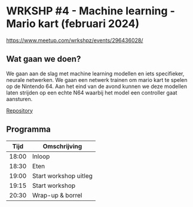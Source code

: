 # WRKSHP #4 - Machine learning - Mario kart  (februari 2024)

https://www.meetup.com/wrkshpz/events/296436028/

## Wat gaan we doen?
We gaan aan de slag met machine learning modellen en iets specifieker, neurale netwerken. We gaan een netwerk trainen om mario kart te spelen op de Nintendo 64.
Aan het eind van de avond kunnen we deze modellen laten strijden op een echte N64 waarbij het model een controller gaat aansturen.

[Repository](https://github.com/WRKSHPZ/mario-kart-64)

## Programma
| Tijd  | Omschrijving          |
|-------|-----------------------|
| 18:00 | Inloop                |
| 18:30 | Eten                  |
| 19:00 | Start workshop uitleg |
| 19:15 | Start workshop        |
| 20:30 | Wrap-up & borrel      |


